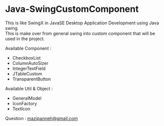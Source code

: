 # Java-SwingCustomComponent
This is like SwingX in JavaSE Desktop Application Development using Java swing. </br>
This is make over from general swing into custom component that will be used in the project.</br>

Available Component :
+ CheckboxList
+ ColumnAutoSizer
+ IntegerTextField
+ JTableCustom
+ TransparentButton

Available Util & Object :
+ GeneralModel
+ IconFactory
+ TextIcon


Question : mazipanneh@gmail.com
